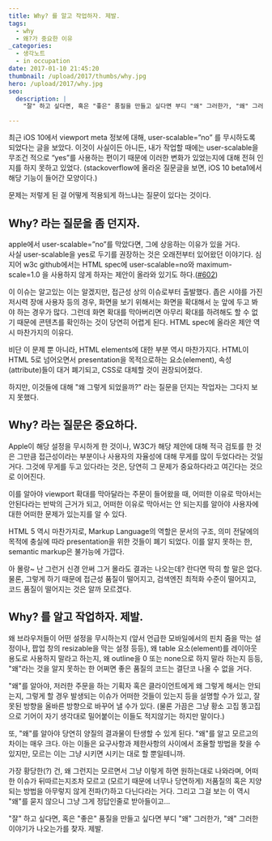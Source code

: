 ```yaml
---
title: Why? 를 알고 작업하자. 제발.
tags:
  - why
  - 왜?가 중요한 이유
_categories:
  - 생각노트
  - in occupation
date: 2017-01-10 21:45:20
thumbnail: /upload/2017/thumbs/why.jpg
hero: /upload/2017/why.jpg
seo:
  description: |
    "잘" 하고 싶다면, 혹은 "좋은" 품질을 만들고 싶다면 부디 "왜" 그러한가, "왜" 그러한 이야기가 나오는가를 찾자. 제발.

---
```



최근 iOS 10에서 viewport meta 정보에 대해, user-scalable=”no” 를 무시하도록 되었다는 글을 보았다.
이것이 사실이든 아니든, 내가 작업할 때에는 user-scalable을 무조건 적으로 “yes”를 사용하는 편이기
때문에 이러한 변화가 있었는지에 대해 전혀 인지를 하지 못하고 있었다. (stackoverflow에 올라온 질문글을
보면, iOS 10 beta1에서 해당 기능이 들어간 모양이다.)

문제는 저렇게 된 걸 어떻게 적용되게 하느냐는 질문이 있다는 것이다.

## Why? 라는 질문을 좀 던지자.

apple에서 user-scalable=”no”를 막았다면, 그에 상응하는 이유가 있을 거다. <br>
사실 user-scalable을 yes로 두기를 권장하는 것은 오래전부터 있어왔던 이야기다. 심지어 w3c
github에서는 HTML spec에 user-scalable=no와 maximum-scale=1.0 을 사용하지 않게 하자는 제안이 올라와
있기도 하다.([#602](https://github.com/w3c/html/issues/602))

이 이슈는 알고있는 이는 알겠지만, 접근성 상의 이슈로부터 출발했다. 좁은 시야를 가진 저시력 장애
사용자 등의 경우, 화면을 보기 위해서는 화면을 확대해서 눈 앞에 두고 봐야 하는 경우가 많다. 그런데
화면 확대를 막아버리면 아무리 확대를 하려해도 할 수 없기 때문에 콘텐츠를 확인하는 것이 당연히 어렵게
된다. HTML spec에 올라온 제안 역시 마찬가지의 이유다.

비단 이 문제 뿐 아니라, HTML elements에 대한 부분 역시 마찬가지다. HTML이 HTML 5로 넘어오면서
presentation을 목적으로하는 요소(element), 속성(attribute)들이 대거 폐기되고, CSS로 대체할 것이
권장되어졌다.

하지만, 이것들에 대해 "왜 그렇게 되었을까?" 라는 질문을 던지는 작업자는 그다지 보지 못했다.

## Why? 라는 질문은 중요하다.

Apple이 해당 설정을 무시하게 한 것이나, W3C가 해당 제안에 대해 적극 검토를 한 것은 그만큼
접근성이라는 부분이나 사용자의 자율성에 대해 무게를 많이 두었다라는 것일 거다. 그것에 무게를 두고
있다라는 것은, 당연히 그 문제가 중요하다라고 여긴다는 것으로 이어진다.

이를 알아야 viewport 확대를 막아달라는 주문이 들어왔을 때, 어떠한 이유로 막아서는 안된다라는 반박의
근거가 되고, 어떠한 이유로 막아서는 안 되는지를 알아야 사용자에 대한 어떠한 문제가 있는지를 알 수 있다.

HTML 5 역시 마찬가지로, Markup Language의 역할은 문서의 구조, 의미 전달에의 목적에 충실에 따라
presentation을 위한 것들이 폐기 되었다. 이를 알지 못하는 한, semantic markup은 불가능에 가깝다.

아 몰랑~ 난 그런거 신경 안써 그거 몰라도 결과는 나오는데? 란다면 딱히 할 말은 없다. <br>
물론, 그렇게 하기 때문에 접근성 품질이 떨어지고, 검색엔진 최적화 수준이 떨어지고, 코드 품질이 떨어지는
것은 알까 모르겠다.

## Why? 를 알고 작업하자. 제발.

왜 브라우저들이 어떤 설정을 무시하는지 (앞서 언급한 모바일에서의 핀치 줌을 막는 설정이나, 팝업 창의
resizable을 막는 설정 등등), 왜 table 요소(element)를 레이아웃 용도로 사용하지 말라고 하는지, 왜
outline을 0 또는 none으로 하지 말라 하는지 등등, "왜"라는 것을 알지 못하는 한 어쩌면 좋은 품질의
코드는 결단코 나올 수 없을 거다.

"왜"를 알아야, 저러한 주문을 하는 기획자 혹은 클라이언트에게 왜 그렇게 해서는 안되는지, 그렇게 할
경우 발생되는 이슈가 어떠한 것들이 있는지 등을 설명할 수가 있고, 잘못된 방향을 올바른 방향으로
바꾸어 낼 수가 있다. (물론 가끔은 그냥 황소 고집 똥고집으로 기어이 자기 생각대로 밀어붙이는 이들도
적지않기는 하지만 말이다.)

또, "왜"를 알아야 당연히 양질의 결과물이 탄생할 수 있게 된다. "왜"를 알고 모르고의 차이는 매우 크다.
아는 이들은 요구사항과 제한사항의 사이에서 조율할 방법을 찾을 수 있지만, 모르는 이는 그냥 시키면
시키는 대로 할 뿐일테니까.

가장 황당한(?) 건, 왜 그런지는 모르면서 그냥 이렇게 하면 원하는대로 나와라며, 어떠한 이슈가
뒤따르는지조차 모르고 (모르기 때문에 너무나 당연하게) 저품질의 혹은 지양되는 방법을 아무렇지 않게
전파(?)하고 다닌다라는 거다. 그리고 그걸 보는 이 역시 "왜"를 묻지 않으니 그냥 그게 정답인줄로
받아들이고…

"잘" 하고 싶다면, 혹은 "좋은" 품질을 만들고 싶다면 부디 "왜" 그러한가, "왜" 그러한 이야기가
나오는가를 찾자. 제발.